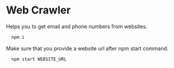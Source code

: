 
# Web Crawler

Helps you to get email and phone numbers from websites.






```bash
  npm i
```

Make sure that you provide a website url after npm start command.


```bash
  npm start WEBSITE_URL
```


